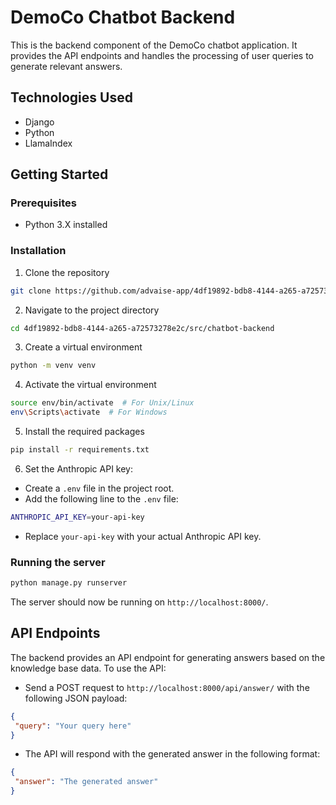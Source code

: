 # DemoCo Chatbot Backend

This is the backend component of the DemoCo chatbot application. It provides the API endpoints and handles the processing of user queries to generate relevant answers.

## Technologies Used

- Django
- Python
- LlamaIndex

## Getting Started
### Prerequisites
- Python 3.X installed

### Installation
1. Clone the repository
```bash
git clone https://github.com/advaise-app/4df19892-bdb8-4144-a265-a72573278e2c.git
```

2. Navigate to the project directory
```bash
cd 4df19892-bdb8-4144-a265-a72573278e2c/src/chatbot-backend
```

3. Create a virtual environment
```bash
python -m venv venv
```

4. Activate the virtual environment
```bash
source env/bin/activate  # For Unix/Linux
env\Scripts\activate  # For Windows
```

5. Install the required packages
```bash
pip install -r requirements.txt
```
6. Set the Anthropic API key:
- Create a `.env` file in the project root.
- Add the following line to the `.env` file:
```bash
ANTHROPIC_API_KEY=your-api-key
```
- Replace `your-api-key` with your actual Anthropic API key.


### Running the server
```bash
python manage.py runserver
```

The server should now be running on `http://localhost:8000/`.

## API Endpoints

The backend provides an API endpoint for generating answers based on the knowledge base data. To use the API:

- Send a POST request to `http://localhost:8000/api/answer/` with the following JSON payload:
```json
{
 "query": "Your query here"
}
```
- The API will respond with the generated answer in the following format:
```json
{
 "answer": "The generated answer"
}
```




